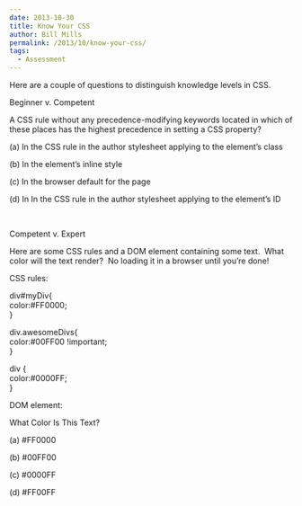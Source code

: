 ```yaml
---
date: 2013-10-30
title: Know Your CSS
author: Bill Mills
permalink: /2013/10/know-your-css/
tags:
  - Assessment
---
```

Here are a couple of questions to distinguish knowledge levels in CSS.

Beginner v. Competent

A CSS rule without any precedence-modifying keywords located in which of these places has the highest precedence in setting a CSS property?

(a) In the CSS rule in the author stylesheet applying to the element&#8217;s class

(b) In the element&#8217;s inline style

(c) In the browser default for the page

(d) In In the CSS rule in the author stylesheet applying to the element&#8217;s ID

&nbsp;

Competent v. Expert

Here are some CSS rules and a DOM element containing some text.  What color will the text render?  No loading it in a browser until you&#8217;re done!

CSS rules:

div#myDiv{  
color:#FF0000;  
}

div.awesomeDivs{  
color:#00FF00 !important;  
}

div {  
color:#0000FF;  
}

DOM element:

<div id=&#8217;myDiv&#8217; class=&#8217;awesomeDivs&#8217; style=&#8217;color:#FF00FF&#8217;>What Color Is This Text?</div>

(a) #FF0000

(b) #00FF00

(c) #0000FF

(d) #FF00FF

&nbsp;
